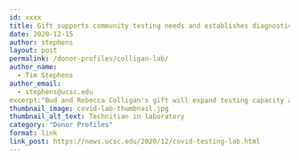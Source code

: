 ```yaml
---
id: xxxx
title: Gift supports community testing needs and establishes diagnostic lab
date: 2020-12-15
author: stephens
layout: post
permalink: /donor-profiles/colligan-lab/
author_name:
  - Tim Stephens
author_email:
  - stephens@ucsc.edu
excerpt:"Bud and Rebecca Colligan's gift will expand testing capacity and help fund a new, dedicated laboratory."
thumbnail_image: covid-lab-thumbnail.jpg
thumbnail_alt_text: Technitian in laboratory
category: "Donor Profiles"
format: link
link_post: https://news.ucsc.edu/2020/12/covid-testing-lab.html
---
```

